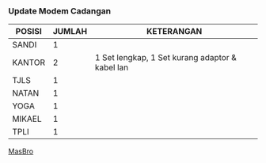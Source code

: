 ### Update Modem Cadangan


| POSISI | JUMLAH | KETERANGAN                                      |
| ------ | ------ | ----------------------------------------------- |
| SANDI  | 1      |                                                 |
| KANTOR | 2      | 1 Set lengkap, 1 Set kurang adaptor & kabel lan |
| TJLS   | 1      |                                                 |
| NATAN  | 1      |                                                 |
| YOGA   | 1      |                                                 |
| MIKAEL | 1      |                                                 |
| TPLI   | 1      |                                                 |




[MasBro](https://gand0r.github.io/MasBro/)
